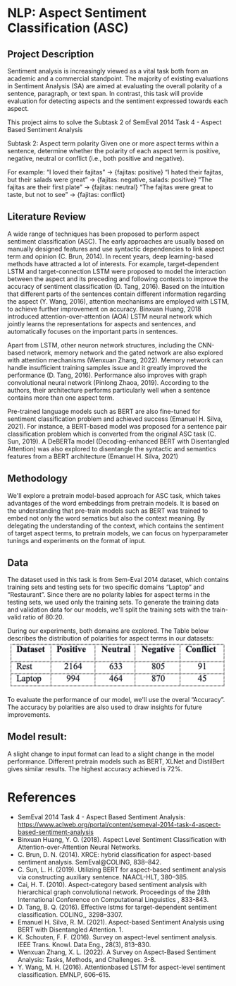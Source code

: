 # NLP: Aspect Sentiment Classification (ASC)

## Project Description

Sentiment analysis is increasingly viewed as a vital task both from an academic and a commercial standpoint. The majority of existing evaluations in Sentiment Analysis (SA) are aimed at evaluating the overall polarity of a sentence, paragraph, or text span. In contrast, this task will provide evaluation for detecting aspects and the sentiment expressed towards each aspect.

This project aims to solve the Subtask 2 of SemEval 2014 Task 4 - Aspect Based Sentiment Analysis

Subtask 2: Aspect term polarity
Given one or more aspect terms within a sentence, determine whether the polarity of each aspect term is positive, negative, neutral or conflict (i.e., both positive and negative).

For example:
“I loved their fajitas” → {fajitas: positive}
“I hated their fajitas, but their salads were great” → {fajitas: negative, salads: positive}
“The fajitas are their first plate” → {fajitas: neutral}
“The fajitas were great to taste, but not to see” → {fajitas: conflict}

## Literature Review

A wide range of techniques has been proposed to perform aspect sentiment classification (ASC). The early approaches are usually based on manually designed features and use syntactic dependencies to link aspect term and opinion (C. Brun, 2014). In recent years, deep learning-based methods have attracted a lot of interests. For example, target-dependent LSTM and target-connection LSTM were proposed to model the interaction between the aspect and its preceding and following contexts to improve the accuracy of sentiment classification (D. Tang, 2016). Based on the intuition that different parts of the sentences contain different information regarding the aspect (Y. Wang, 2016), attention mechanisms are employed with LSTM, to achieve further improvement on accuracy. Binxuan Huang, 2018 introduced attention-over-attention (AOA) LSTM neural network which jointly learns the representations for aspects and sentences, and automatically focuses on the important parts in sentences. 

Apart from LSTM, other neuron network structures, including the CNN-based network, memory network and the gated network are also explored with attention mechanisms (Wenxuan Zhang, 2022).  Memory network can handle insufficient training samples issue and it greatly improved the performance (D. Tang, 2016). Performance also improves with graph convolutional neural network (Pinlong Zhaoa, 2019). According to the authors, their architecture performs particularly well when a sentence contains more than one aspect term. 

Pre-trained language models such as BERT are also fine-tuned for sentiment classification problem and achieved success (Emanuel H. Silva, 2021). For instance, a BERT-based model was proposed for a sentence pair classification problem which is converted from the original ASC task (C. Sun, 2019). A DeBERTa model (Decoding-enhanced BERT with Disentangled Attention) was also explored to disentangle the syntactic and semantics features from a BERT architecture (Emanuel H. Silva, 2021)

## Methodology 

We'll explore a pretrain model-based approach for ASC task, which takes advantages of the word embeddings from pretrain models. It is based on the understanding that pre-train models such as BERT was trained to embed not only the word sematics but also the context meaning. By delegating the understanding of the context, which contains the sentiment of target aspect terms, to pretrain models, we can focus on hyperparameter tunings and experiments on the format of input. 

## Data
The dataset used in this task is from Sem-Eval 2014 dataset, which contains training sets and testing sets for two specific domains “Laptop” and “Restaurant”. Since there are no polarity lables for aspect terms in the testing sets, we used only the training sets. To generate the training data and validation data for our models, we'll split the training sets with the train-valid ratio of 80:20. 

During our experiments, both domains are explored. The Table below describes the distribution of polarities for aspect terms in our datasets:
<img src="images/LabelDistribution.png" width = "500">

To evaluate the performance of our model, we'll use the overal “Accuracy”. The accuracy by polarities are also used to draw insights for future improvements.

## Model result:
A slight change to input format can lead to a slight change in the model performance. Different pretrain models such as BERT, XLNet and DistilBert gives similar results. The highest accuracy achieved is 72%.

# References
- SemEval 2014 Task 4 - Aspect Based Sentiment Analysis: https://www.aclweb.org/portal/content/semeval-2014-task-4-aspect-based-sentiment-analysis
- Binxuan Huang, Y. O. (2018). Aspect Level Sentiment Classification with Attention-over-Attention Neural Networks.
- C. Brun, D. N. (2014). XRCE: hybrid classification for aspect-based sentiment analysis. SemEval@COLING, 838–842.
- C. Sun, L. H. (2019). Utilizing BERT for aspect-based sentiment analysis via constructing auxiliary sentence. NAACL-HLT, 380–385.
- Cai, H. T. (2010). Aspect-category based sentiment analysis with hierarchical graph convolutional network. Proceedings of the 28th International Conference on Computational Linguistics , 833-843.
- D. Tang, B. Q. (2016). Effective lstms for target-dependent sentiment classification. COLING,, 3298–3307.
- Emanuel H. Silva, R. M. (2021). Aspect-based Sentiment Analysis using BERT with Disentangled Attention. 1.
- K. Schouten, F. F. (2016). Survey on aspect-level sentiment analysis. IEEE Trans. Knowl. Data Eng., 28(3), 813–830.
- Wenxuan Zhang, X. L. (2022). A Survey on Aspect-Based Sentiment Analysis: Tasks, Methods, and Challenges. 3-8.
- Y. Wang, M. H. (2016). Attentionbased LSTM for aspect-level sentiment classification. EMNLP, 606–615.

